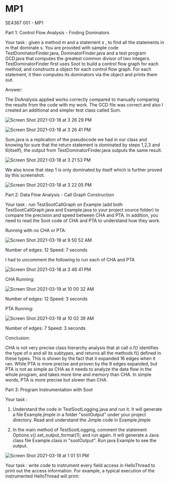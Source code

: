# MP1
SE4367 001 - MP1

Part 1: Control Flow Analysis - Finding Dominators

Your task : given a method  m  and a statement  s , to find all the statements in  m  that dominate  s. You are provided with sample code  TestDominatorFinder.java, DominatorFinder.java  and a test program  GCD.java  that computes the greatest common divisor of two integers.  TestDominatorFinder  first uses Soot to build a control flow graph for each method, and constructs a object for each control flow graph. For each statement, it then computes its dominators via the object and prints them out.

Answer: 

The DoAnalysis applied works correctly compared to manually comparing the results from the code with my work. The GCD file was correct and also I created an additional and simpler test class called Sum. 


![Screen Shot 2021-03-18 at 3 26 29 PM](https://user-images.githubusercontent.com/61093335/111693236-615f2380-87fe-11eb-8d2d-afe6764210dd.png)

![Screen Shot 2021-03-18 at 3 26 41 PM](https://user-images.githubusercontent.com/61093335/111693257-658b4100-87fe-11eb-9129-75e3faa51b8d.png)

Sum.java is a replication of the pseudocode we had in our class and knowing for sure that the return statement is dominated by steps 1,2,3 and 6(itself), the output from TestDominatorFinder.java outputs the same result. 

![Screen Shot 2021-03-18 at 3 21 53 PM](https://user-images.githubusercontent.com/61093335/111693486-ae42fa00-87fe-11eb-8e81-3586161f7dd1.png)

We also know that step 1 is only dominated by itself which is further proved by this screenshot. 

![Screen Shot 2021-03-18 at 3 22 05 PM](https://user-images.githubusercontent.com/61093335/111693560-c155ca00-87fe-11eb-896b-d50771f4d5cc.png)



Part 2: Data Flow Analysis - Call Graph Construction

Your task : run  TestSootCallGraph  on  Example  (add both  TestSootCallGraph.java  and  Example.java  to your project source folder) to compare the precision and speed between CHA and PTA. In addition, you need to read the Soot code of CHA and PTA to understand how they work.

Running with no CHA or PTA: 

![Screen Shot 2021-03-19 at 9 50 52 AM](https://user-images.githubusercontent.com/61093335/111799601-2b22b200-8899-11eb-8dbe-6294baf8dd10.png)

Number of edges: 12
Speed: 7 seconds

I had to uncomment the following to run each of CHA and PTA 

![Screen Shot 2021-03-18 at 3 46 41 PM](https://user-images.githubusercontent.com/61093335/111695508-2f02f580-8801-11eb-98fc-72cf6c135f95.png)


CHA Running:

![Screen Shot 2021-03-19 at 10 00 32 AM](https://user-images.githubusercontent.com/61093335/111800765-47731e80-889a-11eb-890e-a031b385a5f8.png)

Number of edges: 12
Speed: 3 seconds

PTA Running:

![Screen Shot 2021-03-19 at 10 02 39 AM](https://user-images.githubusercontent.com/61093335/111800780-4a6e0f00-889a-11eb-9013-4c0eef4d968f.png)

Number of edges: 7
Speed: 3 seconds


Conclusion: 

CHA is not very precise class hierarchy analysis that at call o.f() identifies the type of o and all its subtypes, and returns all the methods f() defined in these types. This is shown by the fact that it expanded 16 edges when it ran. While PTA is more precise and proven by the 9 edges expanded, but PTA is not as simple as CHA as it needs to analyze the data flow in the whole program, and takes more time and memory than CHA. In simple words, PTA is more precise but slower than CHA. 

Part 3: Program Instrumentation with Soot


Your task :

1)  Understand the code in  TestSootLogging.java  and run it. It will generate a file Example.jimple in a folder "sootOutput" under your project directory. Read and understand the Jimple code in Example.jimple

2)  In the main method of TestSootLogging, comment the statement Options.v().set_output_format(1); and run again. It will generate a Java class file Example.class in "sootOutput". Run java Example to see the output. 

![Screen Shot 2021-03-18 at 1 01 51 PM](https://user-images.githubusercontent.com/61093335/111674803-6a45fa00-87ea-11eb-8cb2-a18b8e703f6d.png)


Your task : write code to instrument every field access in  HelloThread  to print out the access information. For example, a typical execution of the instrumented  HelloThread  will print:
